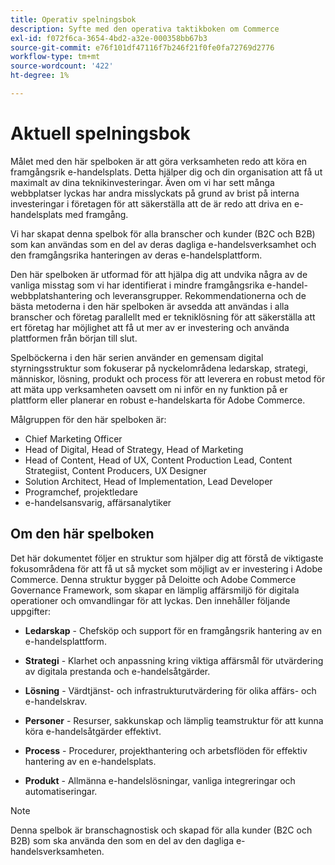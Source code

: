 ```yaml
---
title: Operativ spelningsbok
description: Syfte med den operativa taktikboken om Commerce
exl-id: f072f6ca-3654-4bd2-a32e-000358bb67b3
source-git-commit: e76f101df47116f7b246f21f0fe0fa72769d2776
workflow-type: tm+mt
source-wordcount: '422'
ht-degree: 1%

---
```


# Aktuell spelningsbok

Målet med den här spelboken är att göra verksamheten redo att köra en framgångsrik e-handelsplats. Detta hjälper dig och din organisation att få ut maximalt av dina teknikinvesteringar. Även om vi har sett många webbplatser lyckas har andra misslyckats på grund av brist på interna investeringar i företagen för att säkerställa att de är redo att driva en e-handelsplats med framgång.

Vi har skapat denna spelbok för alla branscher och kunder (B2C och B2B) som kan användas som en del av deras dagliga e-handelsverksamhet och den framgångsrika hanteringen av deras e-handelsplattform.

Den här spelboken är utformad för att hjälpa dig att undvika några av de vanliga misstag som vi har identifierat i mindre framgångsrika e-handel-webbplatshantering och leveransgrupper. Rekommendationerna och de bästa metoderna i den här spelboken är avsedda att användas i alla branscher och företag parallellt med er tekniklösning för att säkerställa att ert företag har möjlighet att få ut mer av er investering och använda plattformen från början till slut.

Spelböckerna i den här serien använder en gemensam digital styrningsstruktur som fokuserar på nyckelområdena ledarskap, strategi, människor, lösning, produkt och process för att leverera en robust metod för att mäta upp verksamheten oavsett om ni inför en ny funktion på er plattform eller planerar en robust e-handelskarta för Adobe Commerce.

Målgruppen för den här spelboken är:

- Chief Marketing Officer
- Head of Digital, Head of Strategy, Head of Marketing
- Head of Content, Head of UX, Content Production Lead, Content Strategiist, Content Producers, UX Designer
- Solution Architect, Head of Implementation, Lead Developer
- Programchef, projektledare
- e-handelsansvarig, affärsanalytiker

## Om den här spelboken

Det här dokumentet följer en struktur som hjälper dig att förstå de viktigaste fokusområdena för att få ut så mycket som möjligt av er investering i Adobe Commerce. Denna struktur bygger på Deloitte och Adobe Commerce Governance Framework, som skapar en lämplig affärsmiljö för digitala operationer och omvandlingar för att lyckas. Den innehåller följande uppgifter:

- **Ledarskap** - Chefsköp och support för en framgångsrik hantering av en e-handelsplattform.

- **Strategi** - Klarhet och anpassning kring viktiga affärsmål för utvärdering av digitala prestanda och e-handelsåtgärder.

- **Lösning** - Värdtjänst- och infrastrukturutvärdering för olika affärs- och e-handelskrav.

- **Personer** - Resurser, sakkunskap och lämplig teamstruktur för att kunna köra e-handelsåtgärder effektivt.

- **Process** - Procedurer, projekthantering och arbetsflöden för effektiv hantering av en e-handelsplats.

- **Produkt** - Allmänna e-handelslösningar, vanliga integreringar och automatiseringar.

>[!NOTE]
>
>Denna spelbok är branschagnostisk och skapad för alla kunder (B2C och B2B) som ska använda den som en del av den dagliga e-handelsverksamheten.
